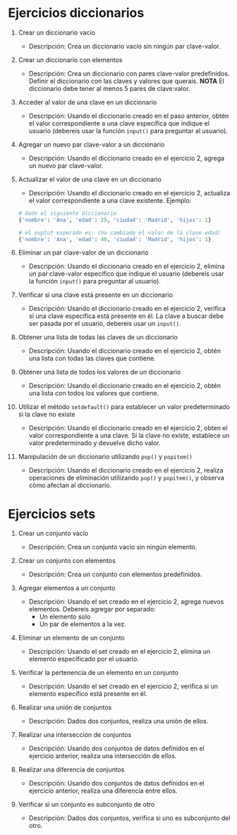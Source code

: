 # **Ejercicios diccionarios**

1. Crear un diccionario vacío
   - Descripción: Crea un diccionario vacío sin ningún par clave-valor.

2. Crear un diccionario con elementos
   - Descripción: Crea un diccionario con pares clave-valor predefinidos. Definir el diccionario con las claves y valores que querais. **NOTA** El diccionario debe tener al menos 5 pares de clave:valor. 


3. Acceder al valor de una clave en un diccionario
   - Descripción: Usando el diccionario creado en el paso anterior, obtén el valor correspondiente a una clave específica que indique el usuario (debereis usar la función `input()` para preguntar al usuario).


4. Agregar un nuevo par clave-valor a un diccionario
   - Descripción: Usando el diccionario creado en el ejercicio 2, agrega un nuevo par clave-valor.


5. Actualizar el valor de una clave en un diccionario
   - Descripción: Usando el diccionario creado en el ejercicio 2, actualiza el valor correspondiente a una clave existente. Ejemplo:

    ```python
    # dado el siguiente diccionario
    {'nombre': 'Ana', 'edad': 25, 'ciudad': 'Madrid', 'hijos': 1}

    # el ouptut esperado es: (ha cambiado el valor de la clave edad)
    {'nombre': 'Ana', 'edad': 40, 'ciudad': 'Madrid', 'hijos': 1}
    ```

6. Eliminar un par clave-valor de un diccionario
   - Descripción: Usando el diccionario creado en el ejercicio 2, elimina un par clave-valor específico que indique el usuario (debereis usar la función `input()` para preguntar al usuario).


7. Verificar si una clave está presente en un diccionario
   - Descripción: Usando el diccionario creado en el ejercicio 2, verifica si una clave específica está presente en él. La clave a buscar debe ser pasada por el usuario, debereis usar un `input()`.


8. Obtener una lista de todas las claves de un diccionario
   - Descripción: Usando el diccionario creado en el ejercicio 2, obtén una lista con todas las claves que contiene.


9. Obtener una lista de todos los valores de un diccionario
   - Descripción: Usando el diccionario creado en el ejercicio 2, obtén una lista con todos los valores que contiene.

10. Utilizar el método `setdefault()` para establecer un valor predeterminado si la clave no existe
    - Descripción: Usando el diccionario creado en el ejercicio 2, obten el valor correspondiente a una clave. Si la clave no existe, establece un valor predeterminado y devuelve dicho valor.

11. Manipulación de un diccionario utilizando `pop()` y `popitem()`
    - Descripción: Usando el diccionario creado en el ejercicio 2, realiza operaciones de eliminación utilizando `pop()` y `popitem()`, y observa cómo afectan al diccionario.


# **Ejercicios sets**

1. Crear un conjunto vacío
   - Descripción: Crea un conjunto vacío sin ningún elemento.


2. Crear un conjunto con elementos
   - Descripción: Crea un conjunto con elementos predefinidos.


3. Agregar elementos a un conjunto
   - Descripción: Usando el set creado en el ejercicio 2, agrega nuevos elementos. Debereis agregar por separado:
        - Un elemento solo
        - Un par de elementos a la vez. 

4. Eliminar un elemento de un conjunto
   - Descripción:  Usando el set creado en el ejercicio 2, elimina un elemento especificado por el usuario.

5. Verificar la pertenencia de un elemento en un conjunto
   - Descripción: Usando el set creado en el ejercicio 2, verifica si un elemento específico está presente en él.


6. Realizar una unión de conjuntos
   - Descripción: Dados dos conjuntos, realiza una unión de ellos.

7. Realizar una intersección de conjuntos
   - Descripción: Usando dos conjuntos de datos definidos en el ejercicio anterior, realiza una intersección de ellos.


8. Realizar una diferencia de conjuntos
   - Descripción: Usando dos conjuntos de datos definidos en el ejercicio anterior, realiza una diferencia entre ellos.


9. Verificar si un conjunto es subconjunto de otro
   - Descripción: Dados dos conjuntos, verifica si uno es subconjunto del otro.
  
